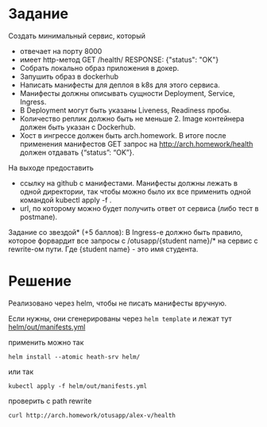 # Задание

Создать минимальный сервис, который

- отвечает на порту 8000
- имеет
  http-метод GET /health/
  RESPONSE: {"status": "OK"}
- Cобрать локально образ приложения в докер.
- Запушить образ в dockerhub
- Написать манифесты для деплоя в k8s для этого сервиса.
- Манифесты должны описывать сущности Deployment, Service, Ingress.
- В Deployment могут быть указаны Liveness, Readiness пробы.
- Количество реплик должно быть не меньше 2. Image контейнера должен быть указан с Dockerhub.
- Хост в ингрессе должен быть arch.homework. В итоге после применения манифестов GET запрос на http://arch.homework/health  должен отдавать {“status”: “OK”}.

На выходе предоставить
- ссылку на github c манифестами. Манифесты должны лежать в одной директории, так чтобы можно было их все применить одной командой kubectl apply -f .
- url, по которому можно будет получить ответ от сервиса (либо тест в postmanе).

Задание со звездой* (+5 баллов):
В Ingress-е должно быть правило, которое форвардит все запросы с /otusapp/{student name}/* на сервис с rewrite-ом пути. Где {student name} - это имя студента.

# Решение

Реализовано через helm, чтобы не писать манифесты вручную.

Если нужны, они сгенерированы через `helm template` и лежат тут [helm/out/manifests.yml](helm/out/manifests.yml)

применить можно так

```shell
helm install --atomic heath-srv helm/
```

или так

```shell
kubectl apply -f helm/out/manifests.yml
```

проверить c path rewrite

```shell
curl http://arch.homework/otusapp/alex-v/health
```
